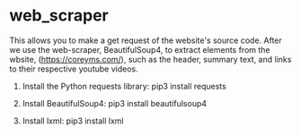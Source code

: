 # web_scraper
This allows you to make a get request of the website's source code. After we use the web-scraper, BeautifulSoup4, to extract elements from the wbsite, (https://coreyms.com/), such as the header, summary text, and links to their respective youtube videos.

1) Install the Python requests library:
pip3 install requests

2) Install BeautifulSoup4:
pip3 install beautifulsoup4

3) Install lxml:
pip3 install lxml


